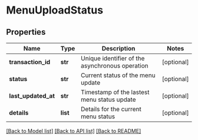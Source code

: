 # MenuUploadStatus

## Properties
Name | Type | Description | Notes
------------ | ------------- | ------------- | -------------
**transaction_id** | **str** | Unique identifier of the asynchronous operation | [optional] 
**status** | **str** | Current status of the menu update | [optional] 
**last_updated_at** | **str** | Timestamp of the lastest menu status update | [optional] 
**details** | **list** | Details for the current menu status | [optional] 

[[Back to Model list]](../README.md#documentation-for-models) [[Back to API list]](../README.md#documentation-for-api-endpoints) [[Back to README]](../README.md)

